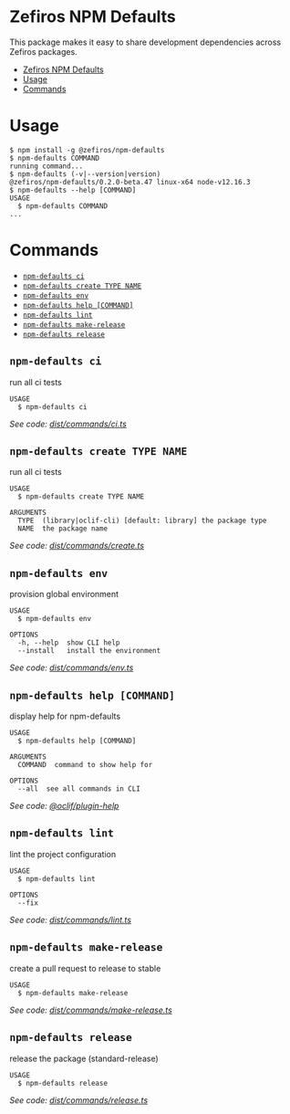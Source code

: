 # Zefiros NPM Defaults
This package makes it easy to share development dependencies across Zefiros packages.

<!-- toc -->
* [Zefiros NPM Defaults](#zefiros-npm-defaults)
* [Usage](#usage)
* [Commands](#commands)
<!-- tocstop -->
# Usage
<!-- usage -->
```sh-session
$ npm install -g @zefiros/npm-defaults
$ npm-defaults COMMAND
running command...
$ npm-defaults (-v|--version|version)
@zefiros/npm-defaults/0.2.0-beta.47 linux-x64 node-v12.16.3
$ npm-defaults --help [COMMAND]
USAGE
  $ npm-defaults COMMAND
...
```
<!-- usagestop -->
# Commands
<!-- commands -->
* [`npm-defaults ci`](#npm-defaults-ci)
* [`npm-defaults create TYPE NAME`](#npm-defaults-create-type-name)
* [`npm-defaults env`](#npm-defaults-env)
* [`npm-defaults help [COMMAND]`](#npm-defaults-help-command)
* [`npm-defaults lint`](#npm-defaults-lint)
* [`npm-defaults make-release`](#npm-defaults-make-release)
* [`npm-defaults release`](#npm-defaults-release)

## `npm-defaults ci`

run all ci tests

```
USAGE
  $ npm-defaults ci
```

_See code: [dist/commands/ci.ts](https://github.com/Zefiros-Software/npm-defaults/blob/v0.2.0-beta.47/dist/commands/ci.ts)_

## `npm-defaults create TYPE NAME`

run all ci tests

```
USAGE
  $ npm-defaults create TYPE NAME

ARGUMENTS
  TYPE  (library|oclif-cli) [default: library] the package type
  NAME  the package name
```

_See code: [dist/commands/create.ts](https://github.com/Zefiros-Software/npm-defaults/blob/v0.2.0-beta.47/dist/commands/create.ts)_

## `npm-defaults env`

provision global environment

```
USAGE
  $ npm-defaults env

OPTIONS
  -h, --help  show CLI help
  --install   install the environment
```

_See code: [dist/commands/env.ts](https://github.com/Zefiros-Software/npm-defaults/blob/v0.2.0-beta.47/dist/commands/env.ts)_

## `npm-defaults help [COMMAND]`

display help for npm-defaults

```
USAGE
  $ npm-defaults help [COMMAND]

ARGUMENTS
  COMMAND  command to show help for

OPTIONS
  --all  see all commands in CLI
```

_See code: [@oclif/plugin-help](https://github.com/oclif/plugin-help/blob/v3.0.0/src/commands/help.ts)_

## `npm-defaults lint`

lint the project configuration

```
USAGE
  $ npm-defaults lint

OPTIONS
  --fix
```

_See code: [dist/commands/lint.ts](https://github.com/Zefiros-Software/npm-defaults/blob/v0.2.0-beta.47/dist/commands/lint.ts)_

## `npm-defaults make-release`

create a pull request to release to stable

```
USAGE
  $ npm-defaults make-release
```

_See code: [dist/commands/make-release.ts](https://github.com/Zefiros-Software/npm-defaults/blob/v0.2.0-beta.47/dist/commands/make-release.ts)_

## `npm-defaults release`

release the package (standard-release)

```
USAGE
  $ npm-defaults release
```

_See code: [dist/commands/release.ts](https://github.com/Zefiros-Software/npm-defaults/blob/v0.2.0-beta.47/dist/commands/release.ts)_
<!-- commandsstop -->
